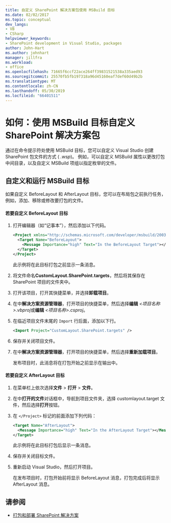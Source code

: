 ```yaml
---
title: 自定义 SharePoint 解决方案包使用 MSBuild 目标
ms.date: 02/02/2017
ms.topic: conceptual
dev_langs:
- VB
- CSharp
helpviewer_keywords:
- SharePoint development in Visual Studio, packages
author: John-Hart
ms.author: johnhart
manager: jillfra
ms.workload:
- office
ms.openlocfilehash: 71665f6ccf22ace264ff39831521538a335aed93
ms.sourcegitcommit: 25570fb5fb197318a96d45160eaf7def60d49b2b
ms.translationtype: MT
ms.contentlocale: zh-CN
ms.lasthandoff: 05/30/2019
ms.locfileid: "66401511"
---
```

# <a name="how-to-customize-a-sharepoint-solution-package-by-using-msbuild-targets"></a>如何：使用 MSBuild 目标自定义 SharePoint 解决方案包
  通过在命令提示符处使用 MSBuild 目标，您可以自定义 Visual Studio 创建 SharePoint 包文件的方式 ( *.wsp*)。 例如，可以自定义 MSBuild 属性以更改打包中间目录，以及自定义 MSBuild 项组以指定枚举的文件。

## <a name="customize-and-run-msbuild-targets"></a>自定义和运行 MSBuild 目标
 如果自定义 BeforeLayout 和 AfterLayout 目标，您可以在布局包之前执行任务，例如，添加、移除或修改要打包的文件。

#### <a name="to-customize-the-beforelayout-target"></a>若要自定义 BeforeLayout 目标

1. 打开编辑器（如“记事本”），然后添加以下代码。

   ```xml
   <Project xmlns="http://schemas.microsoft.com/developer/msbuild/2003">
     <Target Name="BeforeLayout">
       <Message Importance="high" Text="In the BeforeLayout Target"></Message>
     </Target>
   </Project>
   ```

    此示例将在此目标打包之前显示一条消息。

2. 将文件命名**CustomLayout.SharePoint.targets**，然后将其保存在 SharePoint 项目的文件夹中。

3. 打开该项目，打开其快捷菜单，并选择**卸载项目**。

4. 在中**解决方案资源管理器**，打开项目的快捷菜单，然后选择**编辑** *\<项目名称>.vbproj*或**编辑** *\<项目名称>.csproj*。

5. 在临近项目文件末尾的 `Import` 行后面，添加以下行。

   ```xml
   <Import Project="CustomLayout.SharePoint.targets" />
   ```

6. 保存并关闭项目文件。

7. 在中**解决方案资源管理器**，打开项目的快捷菜单，然后选择**重新加载项目**。

   发布项目时，此消息将在打包开始之前显示在输出中。

#### <a name="to-customize-the-afterlayout-target"></a>若要自定义 AfterLayout 目标

1. 在菜单栏上依次选择**文件** > **打开** > **文件**。

2. 在中**打开的文件**对话框中，导航到项目文件夹，选择 customlayout.target 文件，然后选择**打开**按钮。

3. 在 `</Project>` 标记的前面添加下列代码：

   ```xml
   <Target Name="AfterLayout">
     <Message Importance="high" Text="In the AfterLayout Target"></Message>
   </Target>
   ```

    此示例将在此目标打包后显示一条消息。

4. 保存并关闭目标文件。

5. 重新启动 Visual Studio，然后打开项目。

   在发布项目时，打包开始前将显示 BeforeLayout 消息，打包完成后将显示 AfterLayout 消息。

## <a name="see-also"></a>请参阅
- [打包和部署 SharePoint 解决方案](../sharepoint/packaging-and-deploying-sharepoint-solutions.md)
